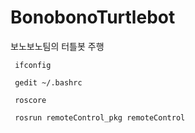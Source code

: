 # BonobonoTurtlebot
보노보노팀의 터틀봇 주행

<pre><code> ifconfig </code></pre>
<pre><code> gedit ~/.bashrc </code></pre>
<pre><code> roscore </code></pre>
<pre><code> rosrun remoteControl_pkg remoteControl </code></pre>
